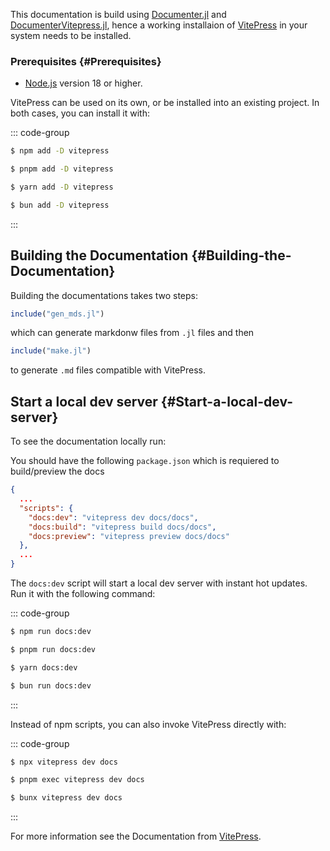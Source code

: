 
This documentation is build using [Documenter.jl](https://documenter.juliadocs.org/stable/) and [DocumenterVitepress.jl](https://github.com/LuxDL/DocumenterVitepress.jl), hence a working installaion of [VitePress](https://vitepress.dev) in your system needs to be installed. 

### Prerequisites {#Prerequisites}
- [Node.js](https://nodejs.org/) version 18 or higher.
  

VitePress can be used on its own, or be installed into an existing project. In both cases, you can install it with:

::: code-group

```sh [npm]
$ npm add -D vitepress
```


```sh [pnpm]
$ pnpm add -D vitepress
```


```sh [yarn]
$ yarn add -D vitepress
```


```sh [bun]
$ bun add -D vitepress
```


:::

## Building the Documentation {#Building-the-Documentation}

Building the documentations takes two steps:

```julia
include("gen_mds.jl")
```


which can generate markdonw files from `.jl` files and then

```julia
include("make.jl")
```


to generate `.md` files compatible with VitePress.

## Start a local dev server {#Start-a-local-dev-server}

To see the documentation locally run:

You should have the following `package.json` which is requiered to build/preview the docs

```json
{
  ...
  "scripts": {
    "docs:dev": "vitepress dev docs/docs",
    "docs:build": "vitepress build docs/docs",
    "docs:preview": "vitepress preview docs/docs"
  },
  ...
}
```


The `docs:dev` script will start a local dev server with instant hot updates. Run it with the following command:

::: code-group

```sh [npm]
$ npm run docs:dev
```


```sh [pnpm]
$ pnpm run docs:dev
```


```sh [yarn]
$ yarn docs:dev
```


```sh [bun]
$ bun run docs:dev
```


:::

Instead of npm scripts, you can also invoke VitePress directly with:

::: code-group

```sh [npm]
$ npx vitepress dev docs
```


```sh [pnpm]
$ pnpm exec vitepress dev docs
```


```sh [bun]
$ bunx vitepress dev docs
```


:::

For more information see the Documentation from [VitePress](https://vitepress.dev/guide/getting-started).
